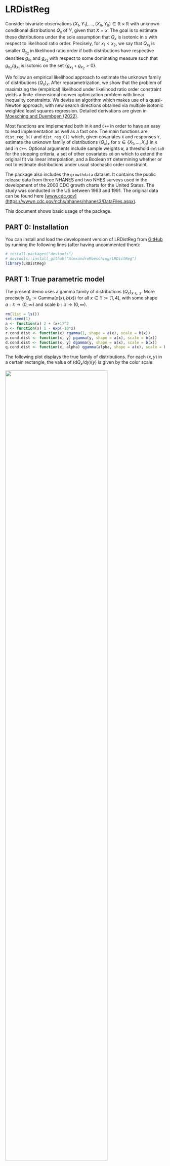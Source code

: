 
<!-- README.md is generated from README.Rmd. Please edit that file -->

# LRDistReg

<!-- badges: start -->
<!-- badges: end -->

Consider bivariate observations
$(X_1, Y_1), \ldots , (X_n, Y_n) \in \mathbb{R}\times\mathbb{R}$ with
unknown conditional distributions $Q_x$ of $Y$, given that $X = x$. The
goal is to estimate these distributions under the sole assumption that
$Q_x$ is isotonic in $x$ with respect to likelihood ratio order.
Precisely, for $x_1 < x_2$, we say that $Q_{x_1}$ is smaller $Q_{x_2}$
in likelihood ratio order if both distributions have respective
densities $g_{x_1}$ and $g_{x_2}$ with respect to some dominating
measure such that $g_{x_2} / g_{x_1}$ is isotonic on the set
$\{g_{x_1} + g_{x_2} > 0\}$.

We follow an empirical likelihood approach to estimate the unknown
family of distributions $(Q_x)_x$. After reparametrization, we show that
the problem of maximizing the (empirical) likelihood under likelihood
ratio order constraint yields a finite-dimensional convex optimization
problem with linear inequality constraints. We devise an algorithm which
makes use of a quasi-Newton approach, with new search directions
obtained via multiple isotonic weighted least squares regression.
Detailed derivations are given in [Moesching and Duembgen
(2022)](https://arxiv.org/abs/2007.11521).

Most functions are implemented both in `R` and `C++` in order to have an
easy to read implementation as well as a fast one. The main functions
are `dist_reg_R()` and `dist_reg_C()` which, given covariates `X` and
responses `Y`, estimate the unknown family of distributions $(Q_x)_x$
for $x\in\{X_1,\ldots,X_n\}$ in `R` and in `C++`. Optional arguments
include sample weights `W`, a threshold `delta0` for the stopping
criteria, a set of other covariates `x0` on which to extend the original
fit via linear interpolation, and a Boolean `ST` determining whether or
not to estimate distributions under usual stochastic order constraint.

The package also includes the `growthdata` dataset. It contains the
public release data from three NHANES and two NHES surveys used in the
development of the 2000 CDC growth charts for the United States. The
study was conducted in the US between 1963 and 1991. The original data
can be found here
[www.cdc.gov](https://wwwn.cdc.gov/nchs/nhanes/nhanes3/DataFiles.aspx).

This document shows basic usage of the package.

## PART 0: Installation

You can install and load the development version of LRDistReg from
[GitHub](https://github.com/AlexandreMoesching/LRDistReg) by running the
following lines (after having uncommented them):

``` r
# install.packages("devtools")
# devtools::install_github("AlexandreMoesching/LRDistReg")
library(LRDistReg)
```

## PART 1: True parametric model

The present demo uses a gamma family of distributions
$(Q_x)_{x\in \mathfrak{X}}$. More precisely
$Q_x := \mathrm{Gamma}\bigl(a(x), b(x)\bigr)$ for all
$x \in \mathfrak{X} := [1,4]$, with some shape
$a: \mathfrak{X} \to (0,\infty)$ and scale
$b: \mathfrak{X} \to (0,\infty)$.

``` r
rm(list = ls())
set.seed(1)
a <- function(x) 2 + (x+1)^2
b <- function(x) 1 - exp(-10*x)
r.cond.dist <- function(x) rgamma(1, shape = a(x), scale = b(x))
p.cond.dist <- function(x, y) pgamma(y, shape = a(x), scale = b(x))
d.cond.dist <- function(x, y) dgamma(y, shape = a(x), scale = b(x))
q.cond.dist <- function(x, alpha) qgamma(alpha, shape = a(x), scale = b(x))
```

The following plot displays the true family of distributions. For each
$(x,y)$ in a certain rectangle, the value of
$(\mathrm{d}Q_x/\mathrm{d}y)(y)$ is given by the color scale.

<img src="man/figures/README-visual_output-1.png" width="80%" />

## PART 2: Small data example

We start with a basic example: Draw $n = 30$ observation pairs
$(X_1,Y_1),(X_2,Y_2),...,(X_n,Y_n)$ with covariates in a set
$\mathfrak{X}_o := 1 + 3*\{1,2,...,\ell_o\}/\ell_o$, for $\ell_o = 10$.

``` r
# We define a function to generate data
gen_data <- function(n, l0, round = FALSE) {
  X <- sort(sample(1 + (1:l0) / l0 * 3, size = n, replace = TRUE))
  Y <- rep(0, n)
  for (i in 1:n) Y[i] <- r.cond.dist(X[i])
  if (round) {
    Y <- round(Y, 1) # Should create some ties
  }
  return(list(X = X, Y = Y))
}

n <- 30; l0 <- 10
data <- gen_data(n, l0)
```

We estimate the family of distributions using the function
`dist_reg_R()` with default options.

``` r
res <- dist_reg_R(data$X, data$Y)
plotD(res$par, indices = FALSE)
```

<img src="man/figures/README-first_fit-1.png" width="80%" />

The design of the experiment should be shown. The color of a pair
$(x,y)$ is equal to the number of observations at that location, plus
$1$. In consequence, black points contain no observations, red points
contain one observation pair, green points contain two observation
pairs, etc.

The family of distributions is estimated at each points of this grid.
The estimated conditional distribution functions are given by
`res$CDF_LR`, an $\ell$-by-$m$ matrix.

## PART 3: Comparison between Likelihood-Ratio ordering, usual STochastic ordering and the EMPirical for a larger dataset

This time we obtain the fit using a self-specified value of the
precision parameter $\delta_o$. The option `ST = TRUE` will compute
empirical distributions as well as estimates under usual stochastic
order.

``` r
n <- 1e3; l0 <- 1e2
data <- gen_data(n, l0, TRUE)
res <- dist_reg_R(data$X, data$Y, delta0 = 1e-2, ST = TRUE)
x <- res$par$x                       # Unique covariates 
y <- res$par$y                       # Unique responses
l <- res$par$l                       # Number of unique covariates
m <- res$par$m                       # Number of unique responses
CDF_LR <- res$CDF_LR                 # LR-ordered estimated CDFs
CDF_ST <- res$CDF_ST                 # ST-ordered estimated CDFs
CDF_EMP <- res$CDF_EMP               # Empirical CDFs
CDF_TRUE <- outer(x, y, p.cond.dist) # True CDFs
```

The following plot displays the true CDF as well as its estimators for
two values of $x$: One middle covariate ($x = 2.5$) and one boundary
covariate ($x = 4$).

<img src="man/figures/README-plot_fit-1.png" width="80%" />

The LR-estimator is in general smoother than the ST-estimator. In this
specific example, the LR-estimator is also closer to the true
distribution than the ST-estimator.

## PART 4: Growth data and interpolation feature

We take a sample of $n=2000$ girls between $2$ and $16$ years old from
the `growthdata`, estimate CDFs (this time using the C++ function) for
all years and months between $2$ and $16$ (using the interpolation
feature `x0`) and produce $\beta$-quantile curves (taut strings between
each pair of lower and upper $\beta$-quantile curves).

``` r
data <- growthdata[(growthdata$sex == 2) &
                     (2 * 12 <= growthdata$age.months) & 
                     (growthdata$age.months <= 16 * 12) &
                     !is.na(growthdata$weight), c("age.months", "weight")]
n_full <- nrow(data)
x0 <- sort(unique(data$age.months)); l0 <- length(x0)

n <- 2e3
ii <- sample(1:n_full, n, replace = FALSE)
X <- data$age.months[ii]; Y <- data$weight[ii]

res <- dist_reg_C(X, Y, rep(1, n), 1e-2, ST = FALSE, x0 = x0)
CDF_LR <- res$CDF_LR
par <- res$par
x <- par$x
y <- par$y

beta.seq <- c(0.10, 0.25, 0.5, 0.75, 0.90); beta.n <- length(beta.seq)

# Compute lower and upper quantile curves, and then a taut string
QLR <- matrix(0, nrow = l0, ncol = beta.n)
for (s in seq_along(beta.seq)) {
  QL <- QU <- rep(0, l0)
  for (j in 1:l0) {
    QL[j] <- y[min(which(CDF_LR[j,] >= beta.seq[s]))]
    QU[j] <- y[min(which(CDF_LR[j,] >  beta.seq[s]))]
  }
  QLR[, s] <- QL
  if (any(QL[-c(1, l0)] != QU[-c(1, l0)])) {
    QL[1] <- QU[1]; QU[l0] <- QL[l0]
    QLR[, s] <- taut.string(QL[, s], QU[, s], x)$Y
  }
}

plot(data[ii,], pch = 16, cex = 0.3, xaxt = "n", log = "y",
     ylim = range(data$weight[ii]) * c(0.9, 1.1),
     xlab = "Age [years]", ylab = "Weight [kg]")
axis(1, at = 12 * 2:16, labels = 2:16)
for (s in seq_along(beta.seq)) {
  lines(x0, QLR[, s], lwd = 2.5)
}
```

<img src="man/figures/README-growth_data-1.png" width="80%" />
